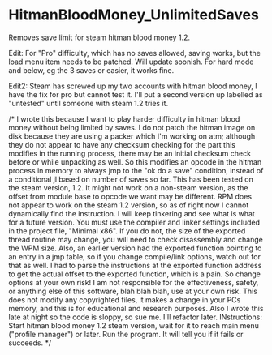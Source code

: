 # HitmanBloodMoney_UnlimitedSaves
Removes save limit for steam hitman blood money 1.2. 

Edit: For "Pro" difficulty, which has no saves allowed, saving works, but the load menu item needs to be patched. Will update soonish. For hard mode and below, eg the 3 saves or easier, it works fine.

Edit2: Steam has screwed up my two accounts with hitman blood money, I have the fix for pro but cannot test it. I'll put a second version up labelled as "untested" until someone with steam 1.2 tries it.

/*
I wrote this because I want to play harder difficulty in hitman blood money without being limited by saves.
I do not patch the hitman image on disk because they are using a packer which I'm working on atm; although they do not appear
to have any checksum checking for the part this modifies in the running process, there may be an initial checksum check before or while
unpacking as well. So this modifies an opcode in the hitman process in memory to always jmp to the "ok do a save" condition, instead of
a conditional jl based on number of saves so far.
This has been tested on the steam version, 1.2. It might not work on a non-steam version, as the offset from module base to opcode we want may 
be different. RPM does not appear to work on the steam 1.2 version, so as of right now I cannot dynamically find the instruction. I will
keep tinkering and see what is what for a future version.
You must use the compiler and linker settings included in the project file, "Minimal x86". If you do not, the size of the exported thread routine
may change, you will need to check disassembly and change the WPM size. Also, an earlier version had the exported function pointing to an entry in a jmp
table, so if you change compile/link options, watch out for that as well. I had to parse the instructions at the exported function address to get the
actual offset to the exported function, which is a pain. So change options at your own risk!
I am not responsible for the effectiveness, safety, or anything else of this software, blah blah blah, use at your own risk.
This does not modify any copyrighted files, it makes a change in your PCs memory, and this is for educational and research purposes.
Also I wrote this late at night so the code is sloppy, so sue me. I'll refactor later.
INstructions: Start hitman blood money 1.2 steam version, wait for it to reach main menu ("profile manager") or later. Run the program. It will tell you if it fails
or succeeds.
*/

